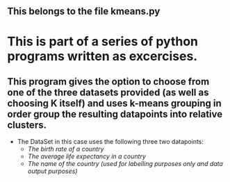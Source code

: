 ## This belongs to the file **kmeans.py**

# This is part of a series of python programs written as excercises.

## This program gives the option to choose from one of the three datasets provided (as well as choosing K itself) and uses k-means grouping in order group the resulting datapoints into relative clusters.

* The DataSet in this case uses the following three two datapoints:
  * *The birth rate of a country*
  * *The average life expectancy in a country*
  * *The name of the country (used for labelling purposes only and data output purposes)*
